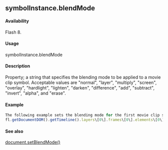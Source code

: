 ## symbolInstance.blendMode

#### Availability

Flash 8.

#### Usage

symbolInstance.blendMode

#### Description

Property; a string that specifies the blending mode to be applied to a movie clip symbol. Acceptable values are "normal", "layer", "multiply", "screen", "overlay", "hardlight", "lighten", "darken", "difference", "add", "subtract", "invert", "alpha", and "erase".

#### Example

```javascript
The following example sets the blending mode for the first movie clip symbol in the first frame on the first level to add:
fl.getDocumentDOM().getTimeline().layers\[0\].frames\[0\].elements\[0\].blendMode = "add";

```
#### See also

[document.setBlendMode()](../Document_object/docum460.md)
